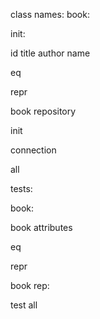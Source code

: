 class names:
book:

init:

id
title
author name

eq

repr

book repository

init

connection

all

tests:

book:

book attributes

eq

repr

book rep:

test all




